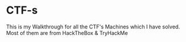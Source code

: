 # CTF-s
This is my Walkthrough for all the CTF's Machines which I have solved. Most of them are from HackTheBox &amp; TryHackMe
